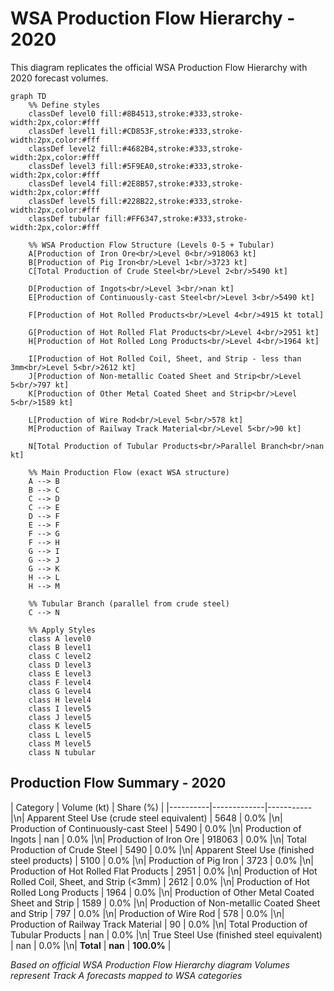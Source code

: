 # WSA Production Flow Hierarchy - 2020

This diagram replicates the official WSA Production Flow Hierarchy with 2020 forecast volumes.

```mermaid
graph TD
    %% Define styles
    classDef level0 fill:#8B4513,stroke:#333,stroke-width:2px,color:#fff
    classDef level1 fill:#CD853F,stroke:#333,stroke-width:2px,color:#fff
    classDef level2 fill:#4682B4,stroke:#333,stroke-width:2px,color:#fff
    classDef level3 fill:#5F9EA0,stroke:#333,stroke-width:2px,color:#fff
    classDef level4 fill:#2E8B57,stroke:#333,stroke-width:2px,color:#fff
    classDef level5 fill:#228B22,stroke:#333,stroke-width:2px,color:#fff
    classDef tubular fill:#FF6347,stroke:#333,stroke-width:2px,color:#fff
    
    %% WSA Production Flow Structure (Levels 0-5 + Tubular)
    A[Production of Iron Ore<br/>Level 0<br/>918063 kt]
    B[Production of Pig Iron<br/>Level 1<br/>3723 kt]
    C[Total Production of Crude Steel<br/>Level 2<br/>5490 kt]
    
    D[Production of Ingots<br/>Level 3<br/>nan kt]
    E[Production of Continuously-cast Steel<br/>Level 3<br/>5490 kt]
    
    F[Production of Hot Rolled Products<br/>Level 4<br/>4915 kt total]
    
    G[Production of Hot Rolled Flat Products<br/>Level 4<br/>2951 kt]
    H[Production of Hot Rolled Long Products<br/>Level 4<br/>1964 kt]
    
    I[Production of Hot Rolled Coil, Sheet, and Strip - less than 3mm<br/>Level 5<br/>2612 kt]
    J[Production of Non-metallic Coated Sheet and Strip<br/>Level 5<br/>797 kt]
    K[Production of Other Metal Coated Sheet and Strip<br/>Level 5<br/>1589 kt]
    
    L[Production of Wire Rod<br/>Level 5<br/>578 kt]
    M[Production of Railway Track Material<br/>Level 5<br/>90 kt]
    
    N[Total Production of Tubular Products<br/>Parallel Branch<br/>nan kt]
    
    %% Main Production Flow (exact WSA structure)
    A --> B
    B --> C
    C --> D
    C --> E
    D --> F
    E --> F
    F --> G
    F --> H
    G --> I
    G --> J
    G --> K
    H --> L
    H --> M
    
    %% Tubular Branch (parallel from crude steel)
    C --> N
    
    %% Apply Styles
    class A level0
    class B level1
    class C level2
    class D level3
    class E level3
    class F level4
    class G level4
    class H level4
    class I level5
    class J level5
    class K level5
    class L level5
    class M level5
    class N tubular
```

## Production Flow Summary - 2020

| Category | Volume (kt) | Share (%) |
|----------|-------------|-----------|\n| Apparent Steel Use (crude steel equivalent) | 5648 | 0.0% |\n| Production of Continuously-cast Steel | 5490 | 0.0% |\n| Production of Ingots | nan | 0.0% |\n| Production of Iron Ore | 918063 | 0.0% |\n| Total Production of Crude Steel | 5490 | 0.0% |\n| Apparent Steel Use (finished steel products) | 5100 | 0.0% |\n| Production of Pig Iron | 3723 | 0.0% |\n| Production of Hot Rolled Flat Products | 2951 | 0.0% |\n| Production of Hot Rolled Coil, Sheet, and Strip (<3mm) | 2612 | 0.0% |\n| Production of Hot Rolled Long Products | 1964 | 0.0% |\n| Production of Other Metal Coated Sheet and Strip | 1589 | 0.0% |\n| Production of Non-metallic Coated Sheet and Strip | 797 | 0.0% |\n| Production of Wire Rod | 578 | 0.0% |\n| Production of Railway Track Material | 90 | 0.0% |\n| Total Production of Tubular Products | nan | 0.0% |\n| True Steel Use (finished steel equivalent) | nan | 0.0% |\n| **Total** | **nan** | **100.0%** |

*Based on official WSA Production Flow Hierarchy diagram*
*Volumes represent Track A forecasts mapped to WSA categories*

